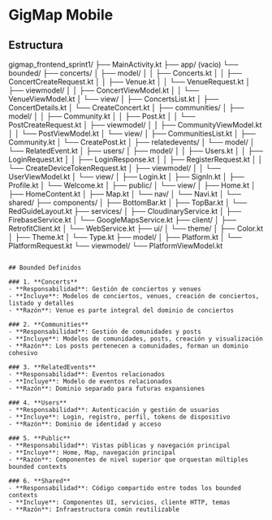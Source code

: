 #  GigMap Mobile

## Estructura 
gigmap_frontend_sprint1/
├── MainActivity.kt
├── app/ (vacío)
└── bounded/
    ├── concerts/
    │   ├── model/
    │   │   ├── Concerts.kt
    │   │   ├── ConcertCreateRequest.kt
    │   │   ├── Venue.kt
    │   │   └── VenueRequest.kt
    │   ├── viewmodel/
    │   │   ├── ConcertViewModel.kt
    │   │   └── VenueViewModel.kt
    │   └── view/
    │       ├── ConcertsList.kt
    │       ├── ConcertDetails.kt
    │       └── CreateConcert.kt
    │
    ├── communities/
    │   ├── model/
    │   │   ├── Community.kt
    │   │   ├── Post.kt
    │   │   └── PostCreateRequest.kt
    │   ├── viewmodel/
    │   │   ├── CommunityViewModel.kt
    │   │   └── PostViewModel.kt
    │   └── view/
    │       ├── CommunitiesList.kt
    │       ├── Community.kt
    │       └── CreatePost.kt
    │
    ├── relatedevents/
    │   └── model/
    │       └── RelatedEvent.kt
    │
    ├── users/
    │   ├── model/
    │   │   ├── Users.kt
    │   │   ├── LoginRequest.kt
    │   │   ├── LoginResponse.kt
    │   │   ├── RegisterRequest.kt
    │   │   └── CreateDeviceTokenRequest.kt
    │   ├── viewmodel/
    │   │   └── UserViewModel.kt
    │   └── view/
    │       ├── Login.kt
    │       ├── SignIn.kt
    │       ├── Profile.kt
    │       └── Welcome.kt
    │
    ├── public/
    │   └── view/
    │       ├── Home.kt
    │       ├── HomeContent.kt
    │       ├── Map.kt
    │       └── nav/
    │           └── Navi.kt
    │
    └── shared/
        ├── components/
        │   ├── BottomBar.kt
        │   ├── TopBar.kt
        │   └── RedGuideLayout.kt
        ├── services/
        │   ├── CloudinaryService.kt
        │   ├── FirebaseService.kt
        │   └── GoogleMapsService.kt
        ├── client/
        │   ├── RetrofitClient.kt
        │   └── WebService.kt
        ├── ui/
        │   └── theme/
        │       ├── Color.kt
        │       ├── Theme.kt
        │       └── Type.kt
        ├── model/
        │   ├── Platform.kt
        │   └── PlatformRequest.kt
        └── viewmodel/
            └── PlatformViewModel.kt
```

## Bounded Definidos

### 1. **Concerts**
- **Responsabilidad**: Gestión de conciertos y venues
- **Incluye**: Modelos de conciertos, venues, creación de conciertos, listado y detalles
- **Razón**: Venue es parte integral del dominio de conciertos

### 2. **Communities**
- **Responsabilidad**: Gestión de comunidades y posts
- **Incluye**: Modelos de comunidades, posts, creación y visualización
- **Razón**: Los posts pertenecen a comunidades, forman un dominio cohesivo

### 3. **RelatedEvents**
- **Responsabilidad**: Eventos relacionados
- **Incluye**: Modelo de eventos relacionados
- **Razón**: Dominio separado para futuras expansiones

### 4. **Users**
- **Responsabilidad**: Autenticación y gestión de usuarios
- **Incluye**: Login, registro, perfil, tokens de dispositivo
- **Razón**: Dominio de identidad y acceso

### 5. **Public**
- **Responsabilidad**: Vistas públicas y navegación principal
- **Incluye**: Home, Map, navegación principal
- **Razón**: Componentes de nivel superior que orquestan múltiples bounded contexts

### 6. **Shared**
- **Responsabilidad**: Código compartido entre todos los bounded contexts
- **Incluye**: Componentes UI, servicios, cliente HTTP, temas
- **Razón**: Infraestructura común reutilizable

